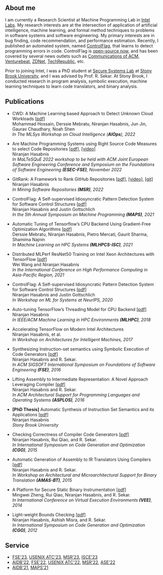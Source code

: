 ## About me

I am currently a Research Scientist at Machine Programming Lab in [Intel Labs](https://www.intel.com/content/www/us/en/research/overview.html). My research interests are at the intersection of application of artificial intelligence, machine learning, and formal method techniques to problems in software systems and software engineering. My primary interests are in bug finding, code recommendation, and performance estimation. Recently, I published an automated system, named [ControlFlag](https://www.intel.com/content/www/us/en/newsroom/news/machine-programming-tool-detects-bugs-code.html), that learns to detect programming errors in code. ControlFlag is [open-source now](https://github.com/IntelLabs/control-flag), and has been covered by several news outlets such as [Communications of ACM](https://cacm.acm.org/careers/256477-intel-opens-controlflag-machine-learning-system-for-improving-code-quality/fulltext), [Venturebeat](https://venturebeat.com/2020/12/03/intels-controlflag-taps-ai-to-automatically-detect-errors-in-code/), [ZDNet](https://www.zdnet.com/article/developers-intels-automated-debugging-tool-controlflag-is-now-open-source/), [TechRepublic](https://www.techrepublic.com/article/intel-unveils-machine-programming-tool-to-detect-bugs-in-code/), etc.

Prior to joining Intel, I was a PhD student at [Secure Systems Lab](http://seclab.cs.sunysb.edu/seclab/) at [Stony Brook University](https://www.stonybrook.edu/), and I was advised by Prof. R. Sekar. At Stony Brook, I conducted research in program analysis, symbolic execution, machine learning techniques to learn code translators, and binary analysis.

## Publications

- CWD: A Machine Learning based Approach to Detect Unknown Cloud Workloads [[pdf]](https://arxiv.org/abs/2211.15739) <br/>
Mohammad Hossain, Derssie Mebratu, Niranjan Hasabnis, Jun Jin, Gaurav Chaudhary, Noah Shen <br/>
 _In The MLSys Workshop on Cloud Intelligence (**AIOps**), 2022_ <br/>

- Are Machine Programming Systems using Right Source Code Measures to select Code Repositories [[pdf]](https://arxiv.org/abs/2209.11946), [[video]](https://youtu.be/wAcXvUjQQYQ) <br/>
  Niranjan Hasabnis <br/>
  _In MaLTeSQuE 2022 workshop to be held with ACM Joint European Software Engineering Conference and Symposium on the Foundations of Software Engineering **(ESEC-FSE)**, November 2022_ <br/>

- GitRank: A Framework to Rank GitHub Repositories [[pdf]](https://ieeexplore.ieee.org/document/9796321), [[video]](https://youtu.be/FObVm-T6_Og), [[git]](https://github.com/nirhasabnis/gitrank) <br />
  Niranjan Hasabnis <br />
  _In Mining Software Repositories **(MSR)**, 2022_ <br />

- ControlFlag: A Self-supervised Idiosyncratic Pattern Detection System for Software Control Structures [[pdf]](https://dl.acm.org/doi/pdf/10.1145/3460945.3464954) <br />
  Niranjan Hasabnis and Justin Gottschlich <br />
  _In the 5th Annual Symposium on Machine Programming **(MAPS)**, 2021_ <br />
  
- Automatic Tuning of Tensorflow’s CPU Backend Using Gradient-Free Optimization Algorithms [[pdf]](https://link.springer.com/content/pdf/10.1007%2F978-3-030-90539-2_17.pdf) <br />
  Derssie Mebratu, Niranjan Hasabnis, Pietro Mercati, Gaurit Sharma, Shamima Najnin <br /> 
  _In Machine Learning on HPC Systems **(MLHPCS-ISC)**, 2021_ <br />

- Distributed MLPerf ResNet50 Training on Intel Xeon Architectures with TensorFlow [[pdf]](https://dl.acm.org/doi/pdf/10.1145/3440722.3440880) <br />
  Wei Wang and Niranjan Hasabnis <br />
  _In the International Conference on High Performance Computing in Asia-Pacific Region, 2021_ <br />

- ControlFlag: A Self-supervised Idiosyncratic Pattern Detection System for Software Control Structures [[pdf]](https://mlforsystems.org/assets/papers/neurips2020/controlflag_hasabnis_2020.pdf) <br />
  Niranjan Hasabnis and Justin Gottschlich <br />
  _In Workshop on ML for Systems at NeurIPS, 2020_ <br />
  
- Auto-tuning TensorFlow’s Threading Model for CPU Backend [[pdf]](https://www.computer.org/csdl/proceedings/mlhpc/2018/18jXU1FV7vW) <br />
  Niranjan Hasabnis <br />
  _In IEEE/ACM Machine Learning in HPC Environments **(MLHPC)**, 2018_ <br />

- Accelerating TensorFlow on Modern Intel Architectures <br />
  Niranjan Hasabnis, et al. <br />
  _In Workshop on Architectures for Intelligent Machines, 2017_ <br />

- Synthesizing Instruction-set semantics using Symbolic Execution of Code Generators [[pdf]](https://dl.acm.org/doi/pdf/10.1145/2950290.2950335) <br />
  Niranjan Hasabnis and R. Sekar. <br />
  _In ACM SIGSOFT International Symposium on Foundations of Software Engineering **(FSE)**, 2016_ <br />

- Lifting Assembly to Intermediate Representation: A Novel Approach Leveraging Compiler [[pdf]](https://dl.acm.org/doi/pdf/10.1145/2872362.2872380) <br />
  Niranjan Hasabnis and R. Sekar. <br />
  _In ACM Architectural Support for Programming Languages and Operating Systems **(ASPLOS)**, 2016_ <br />
  
- **[PhD Thesis]** Automatic Synthesis of Instruction Set Semantics and its Applications [[pdf]](http://seclab.cs.stonybrook.edu/seclab/pubs/niranjanth.pdf) <br />
  Niranjan Hasabnis <br />
  _Stony Brook University_

- Checking Correctness of Compiler Code Generators [[pdf]](https://ieeexplore.ieee.org/iel7/7041249/7054173/07054197.pdf) <br />
  Niranjan Hasabnis, Rui Qiao, and R. Sekar. <br />
  _In International Symposium on Code Generation and Optimization **(CGO)**, 2015_

- Automatic Generation of Assembly to IR Translators Using Compilers [[pdf]](https://pdfs.semanticscholar.org/b3b1/3502f97f4266bcde7f1070c1b918791aee5c.pdf) <br /> 
  Niranjan Hasabnis and R. Sekar. <br />
  _In Workshop on Architectural and Microarchitectural Support for Binary Translation **(AMAS-BT)**, 2015_

- A Platform for Secure Static Binary Instrumentation [[pdf]](https://dl.acm.org/doi/pdf/10.1145/2576195.2576208) <br />
  Mingwei Zheng, Rui Qiao, Niranjan Hasabnis, and R. Sekar. <br />
  _In International Conference on Virtual Execution Environments **(VEE)**, 2014_

- Light-weight Bounds Checking [[pdf]](https://dl.acm.org/doi/pdf/10.1145/2259016.2259034) <br />
  Niranjan Hasabnis, Ashish Misra, and R. Sekar. <br />
  _In International Symposium on Code Generation and Optimization **(CGO)**, 2012_

## Service

- [FSE'23](https://2023.esec-fse.org/committee/fse-2023-industry-program-committee), [USENIX ATC'23](https://www.usenix.org/conference/atc23), [MSR'23](https://conf.researchr.org/track/msr-2023/msr-2023-industry-track#Call-for-Papers), [ISCE'23](https://conf.researchr.org/committee/icse-2024/icse-2024-software-engineering-in-practice-software-engineering-in-practice)
- [AIDB'22](https://sites.google.com/view/aidb2022/home/program-committee), [FSE'22](https://2022.esec-fse.org/committee/fse-2022-industry-program-committee), [USENIX ATC'22](https://www.usenix.org/conference/atc22/call-for-papers), [MSR'22](https://conf.researchr.org/home/msr-2022), [ASE'22](https://conf.researchr.org/committee/ase-2022/ase-2022-industry-showcase-program-committee)
- [AIDB'21](https://sites.google.com/view/aidb2021/home/program-commitee), [MAPS'21](https://pldi21.sigplan.org/home/maps-2021)


